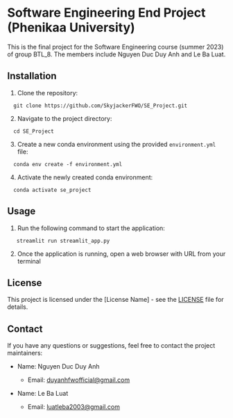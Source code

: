 # Software Engineering End Project (Phenikaa University)

This is the final project for the Software Engineering course (summer 2023) of group BTL_8. The members include Nguyen Duc Duy Anh and Le Ba Luat.

## Installation

1. Clone the repository:

```
  git clone https://github.com/SkyjackerFWO/SE_Project.git
```

2. Navigate to the project directory:

```
  cd SE_Project
```

3. Create a new conda environment using the provided `environment.yml` file:

```
  conda env create -f environment.yml
```

4. Activate the newly created conda environment:

```
  conda activate se_project
```

## Usage

1. Run the following command to start the application:

```
   streamlit run streamlit_app.py
```

2. Once the application is running, open a web browser with URL from your terminal

## License

This project is licensed under the [License Name] - see the [LICENSE](LICENSE) file for details.

## Contact

If you have any questions or suggestions, feel free to contact the project maintainers:

- Name: Nguyen Duc Duy Anh

  - Email: duyanhfwofficial@gmail.com
- Name: Le Ba Luat

  - Email: luatleba2003@gmail.com
